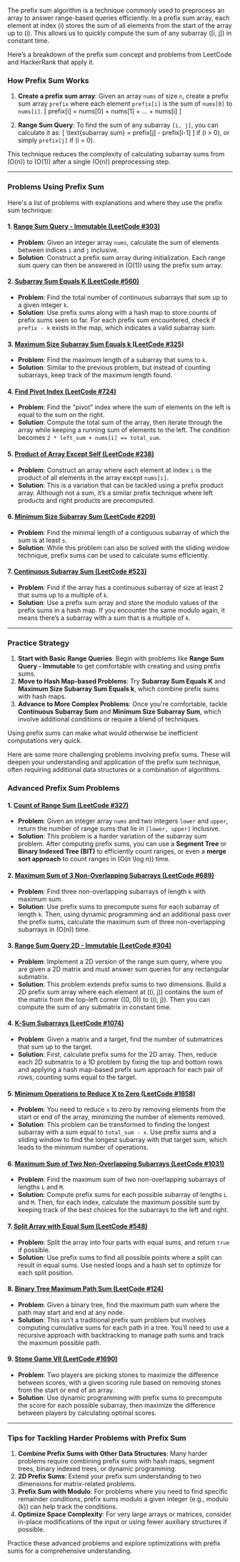 The prefix sum algorithm is a technique commonly used to preprocess an array to answer range-based queries efficiently. In a prefix sum array, each element at index \(i\) stores the sum of all elements from the start of the array up to \(i\). This allows us to quickly compute the sum of any subarray \([i, j]\) in constant time.

Here’s a breakdown of the prefix sum concept and problems from LeetCode and HackerRank that apply it.

### How Prefix Sum Works

1. **Create a prefix sum array**: Given an array `nums` of size `n`, create a prefix sum array `prefix` where each element `prefix[i]` is the sum of `nums[0]` to `nums[i]`.
   \[
   prefix[i] = nums[0] + nums[1] + ... + nums[i]
   \]

2. **Range Sum Query**: To find the sum of any subarray `[i, j]`, you can calculate it as:
   \[
   \text{subarray sum} = prefix[j] - prefix[i-1]
   \]
   if \(i > 0\), or simply `prefix[j]` if \(i = 0\).

This technique reduces the complexity of calculating subarray sums from \(O(n)\) to \(O(1)\) after a single \(O(n)\) preprocessing step.

---

### Problems Using Prefix Sum

Here's a list of problems with explanations and where they use the prefix sum technique:

#### 1. [Range Sum Query - Immutable (LeetCode #303)](https://leetcode.com/problems/range-sum-query-immutable/)
   - **Problem**: Given an integer array `nums`, calculate the sum of elements between indices `i` and `j` inclusive.
   - **Solution**: Construct a prefix sum array during initialization. Each range sum query can then be answered in \(O(1)\) using the prefix sum array.

#### 2. [Subarray Sum Equals K (LeetCode #560)](https://leetcode.com/problems/subarray-sum-equals-k/)
   - **Problem**: Find the total number of continuous subarrays that sum up to a given integer `k`.
   - **Solution**: Use prefix sums along with a hash map to store counts of prefix sums seen so far. For each prefix sum encountered, check if `prefix - k` exists in the map, which indicates a valid subarray sum.

#### 3. [Maximum Size Subarray Sum Equals k (LeetCode #325)](https://leetcode.com/problems/maximum-size-subarray-sum-equals-k/)
   - **Problem**: Find the maximum length of a subarray that sums to `k`.
   - **Solution**: Similar to the previous problem, but instead of counting subarrays, keep track of the maximum length found.

#### 4. [Find Pivot Index (LeetCode #724)](https://leetcode.com/problems/find-pivot-index/)
   - **Problem**: Find the "pivot" index where the sum of elements on the left is equal to the sum on the right.
   - **Solution**: Compute the total sum of the array, then iterate through the array while keeping a running sum of elements to the left. The condition becomes `2 * left_sum + nums[i] == total_sum`.

#### 5. [Product of Array Except Self (LeetCode #238)](https://leetcode.com/problems/product-of-array-except-self/)
   - **Problem**: Construct an array where each element at index `i` is the product of all elements in the array except `nums[i]`.
   - **Solution**: This is a variation that can be tackled using a prefix product array. Although not a sum, it’s a similar prefix technique where left products and right products are precomputed.

#### 6. [Minimum Size Subarray Sum (LeetCode #209)](https://leetcode.com/problems/minimum-size-subarray-sum/)
   - **Problem**: Find the minimal length of a contiguous subarray of which the sum is at least `s`.
   - **Solution**: While this problem can also be solved with the sliding window technique, prefix sums can be used to calculate sums efficiently.

#### 7. [Continuous Subarray Sum (LeetCode #523)](https://leetcode.com/problems/continuous-subarray-sum/)
   - **Problem**: Find if the array has a continuous subarray of size at least 2 that sums up to a multiple of `k`.
   - **Solution**: Use a prefix sum array and store the modulo values of the prefix sums in a hash map. If you encounter the same modulo again, it means there’s a subarray with a sum that is a multiple of `k`.

---

### Practice Strategy

1. **Start with Basic Range Queries**: Begin with problems like **Range Sum Query - Immutable** to get comfortable with creating and using prefix sums.
2. **Move to Hash Map-based Problems**: Try **Subarray Sum Equals K** and **Maximum Size Subarray Sum Equals k**, which combine prefix sums with hash maps.
3. **Advance to More Complex Problems**: Once you're comfortable, tackle **Continuous Subarray Sum** and **Minimum Size Subarray Sum**, which involve additional conditions or require a blend of techniques.

Using prefix sums can make what would otherwise be inefficient computations very quick.

Here are some more challenging problems involving prefix sums. These will deepen your understanding and application of the prefix sum technique, often requiring additional data structures or a combination of algorithms.

### Advanced Prefix Sum Problems

#### 1. [Count of Range Sum (LeetCode #327)](https://leetcode.com/problems/count-of-range-sum/)
   - **Problem**: Given an integer array `nums` and two integers `lower` and `upper`, return the number of range sums that lie in `[lower, upper]` inclusive.
   - **Solution**: This problem is a harder variation of the subarray sum problem. After computing prefix sums, you can use a **Segment Tree** or **Binary Indexed Tree (BIT)** to efficiently count ranges, or even a **merge sort approach** to count ranges in \(O(n \log n)\) time.

#### 2. [Maximum Sum of 3 Non-Overlapping Subarrays (LeetCode #689)](https://leetcode.com/problems/maximum-sum-of-3-non-overlapping-subarrays/)
   - **Problem**: Find three non-overlapping subarrays of length `k` with maximum sum.
   - **Solution**: Use prefix sums to precompute sums for each subarray of length `k`. Then, using dynamic programming and an additional pass over the prefix sums, calculate the maximum sum of three non-overlapping subarrays in \(O(n)\) time.

#### 3. [Range Sum Query 2D - Immutable (LeetCode #304)](https://leetcode.com/problems/range-sum-query-2d-immutable/)
   - **Problem**: Implement a 2D version of the range sum query, where you are given a 2D matrix and must answer sum queries for any rectangular submatrix.
   - **Solution**: This problem extends prefix sums to two dimensions. Build a 2D prefix sum array where each element at \((i, j)\) contains the sum of the matrix from the top-left corner \((0, 0)\) to \((i, j)\). Then you can compute the sum of any submatrix in constant time.

#### 4. [K-Sum Subarrays (LeetCode #1074)](https://leetcode.com/problems/number-of-submatrices-that-sum-to-target/)
   - **Problem**: Given a matrix and a target, find the number of submatrices that sum up to the target.
   - **Solution**: First, calculate prefix sums for the 2D array. Then, reduce each 2D submatrix to a 1D problem by fixing the top and bottom rows and applying a hash map-based prefix sum approach for each pair of rows, counting sums equal to the target.

#### 5. [Minimum Operations to Reduce X to Zero (LeetCode #1658)](https://leetcode.com/problems/minimum-operations-to-reduce-x-to-zero/)
   - **Problem**: You need to reduce `x` to zero by removing elements from the start or end of the array, minimizing the number of elements removed.
   - **Solution**: This problem can be transformed to finding the longest subarray with a sum equal to `total_sum - x`. Use prefix sums and a sliding window to find the longest subarray with that target sum, which leads to the minimum number of operations.

#### 6. [Maximum Sum of Two Non-Overlapping Subarrays (LeetCode #1031)](https://leetcode.com/problems/maximum-sum-of-two-non-overlapping-subarrays/)
   - **Problem**: Find the maximum sum of two non-overlapping subarrays of lengths `L` and `M`.
   - **Solution**: Compute prefix sums for each possible subarray of lengths `L` and `M`. Then, for each index, calculate the maximum possible sum by keeping track of the best choices for the subarrays to the left and right.

#### 7. [Split Array with Equal Sum (LeetCode #548)](https://leetcode.com/problems/split-array-with-equal-sum/)
   - **Problem**: Split the array into four parts with equal sums, and return `true` if possible.
   - **Solution**: Use prefix sums to find all possible points where a split can result in equal sums. Use nested loops and a hash set to optimize for each split position.

#### 8. [Binary Tree Maximum Path Sum (LeetCode #124)](https://leetcode.com/problems/binary-tree-maximum-path-sum/)
   - **Problem**: Given a binary tree, find the maximum path sum where the path may start and end at any node.
   - **Solution**: This isn’t a traditional prefix sum problem but involves computing cumulative sums for each path in a tree. You’ll need to use a recursive approach with backtracking to manage path sums and track the maximum possible path.

#### 9. [Stone Game VII (LeetCode #1690)](https://leetcode.com/problems/stone-game-vii/)
   - **Problem**: Two players are picking stones to maximize the difference between scores, with a given scoring rule based on removing stones from the start or end of an array.
   - **Solution**: Use dynamic programming with prefix sums to precompute the score for each possible subarray, then maximize the difference between players by calculating optimal scores.

---

### Tips for Tackling Harder Problems with Prefix Sum

1. **Combine Prefix Sums with Other Data Structures**: Many harder problems require combining prefix sums with hash maps, segment trees, binary indexed trees, or dynamic programming.
2. **2D Prefix Sums**: Extend your prefix sum understanding to two dimensions for matrix-related problems.
3. **Prefix Sum with Modulo**: For problems where you need to find specific remainder conditions, prefix sums modulo a given integer (e.g., modulo \(k\)) can help track the conditions.
4. **Optimize Space Complexity**: For very large arrays or matrices, consider in-place modifications of the input or using fewer auxiliary structures if possible.

Practice these advanced problems and explore optimizations with prefix sums for a comprehensive understanding.
